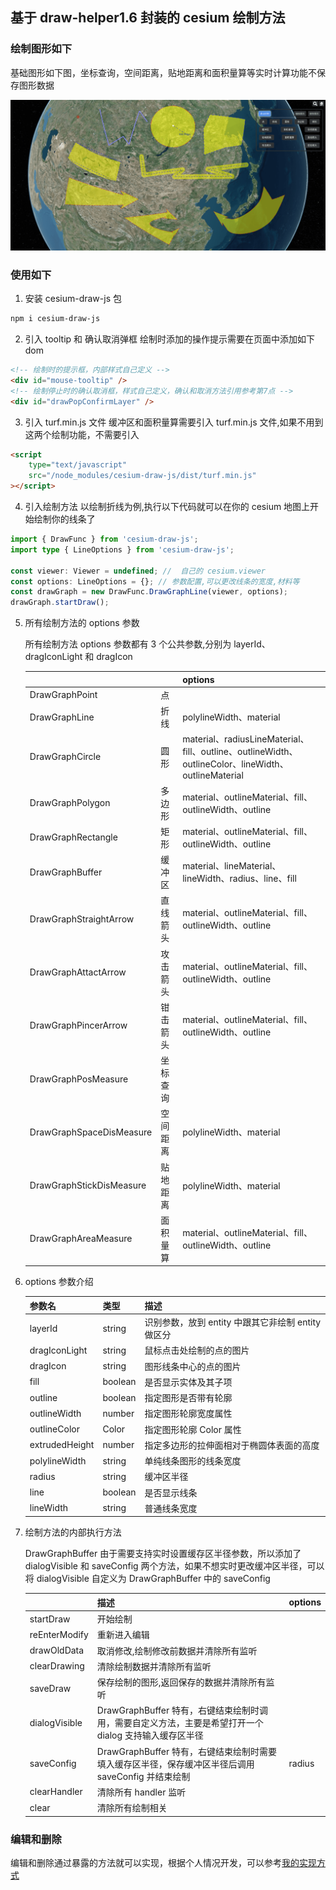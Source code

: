 ## 基于 draw-helper1.6 封装的 cesium 绘制方法

### 绘制图形如下

基础图形如下图，坐标查询，空间距离，贴地距离和面积量算等实时计算功能不保存图形数据

![Description](https://github.com/canbaoSama/cesium-draw/blob/main/public/cesium-draw.png?raw=true)

### 使用如下

1. 安装 cesium-draw-js 包

```bash
npm i cesium-draw-js
```

2. 引入 tooltip 和 确认取消弹框
   绘制时添加的操作提示需要在页面中添加如下 dom

```html
<!-- 绘制时的提示框，内部样式自己定义 -->
<div id="mouse-tooltip" />
<!-- 绘制停止时的确认取消框，样式自己定义，确认和取消方法引用参考第7点 -->
<div id="drawPopConfirmLayer" />
```

3. 引入 turf.min.js 文件
   缓冲区和面积量算需要引入 turf.min.js 文件,如果不用到这两个绘制功能，不需要引入

```html
<script
    type="text/javascript"
    src="/node_modules/cesium-draw-js/dist/turf.min.js"
></script>
```

4. 引入绘制方法
   以绘制折线为例,执行以下代码就可以在你的 cesium 地图上开始绘制你的线条了

```ts
import { DrawFunc } from 'cesium-draw-js';
import type { LineOptions } from 'cesium-draw-js';

const viewer: Viewer = undefined; //  自己的 cesium.viewer
const options: LineOptions = {}; // 参数配置,可以更改线条的宽度,材料等
const drawGraph = new DrawFunc.DrawGraphLine(viewer, options);
drawGraph.startDraw();
```

5. 所有绘制方法的 options 参数

    所有绘制方法 options 参数都有 3 个公共参数,分别为 layerId、dragIconLight 和 dragIcon

    |                          |          | options                                                                                             |
    | ------------------------ | -------- | --------------------------------------------------------------------------------------------------- |
    | DrawGraphPoint           | 点       |                                                                                                     |
    | DrawGraphLine            | 折线     | polylineWidth、material                                                                             |
    | DrawGraphCircle          | 圆形     | material、radiusLineMaterial、fill、outline、outlineWidth、outlineColor、lineWidth、outlineMaterial |
    | DrawGraphPolygon         | 多边形   | material、outlineMaterial、fill、outlineWidth、outline                                              |
    | DrawGraphRectangle       | 矩形     | material、outlineMaterial、fill、outlineWidth、outline                                              |
    | DrawGraphBuffer          | 缓冲区   | material、lineMaterial、lineWidth、radius、line、fill                                               |
    | DrawGraphStraightArrow   | 直线箭头 | material、outlineMaterial、fill、outlineWidth、outline                                              |
    | DrawGraphAttactArrow     | 攻击箭头 | material、outlineMaterial、fill、outlineWidth、outline                                              |
    | DrawGraphPincerArrow     | 钳击箭头 | material、outlineMaterial、fill、outlineWidth、outline                                              |
    | DrawGraphPosMeasure      | 坐标查询 |                                                                                                     |
    | DrawGraphSpaceDisMeasure | 空间距离 | polylineWidth、material                                                                             |
    | DrawGraphStickDisMeasure | 贴地距离 | polylineWidth、material                                                                             |
    | DrawGraphAreaMeasure     | 面积量算 | material、outlineMaterial、fill、outlineWidth、outline                                              |

6. options 参数介绍

    | 参数名         | 类型    | 描述                                               |
    | -------------- | ------- | -------------------------------------------------- |
    | layerId        | string  | 识别参数，放到 entity 中跟其它非绘制 entity 做区分 |
    | dragIconLight  | string  | 鼠标点击处绘制的点的图片                           |
    | dragIcon       | string  | 图形线条中心的点的图片                             |
    | fill           | boolean | 是否显示实体及其子项                               |
    | outline        | boolean | 指定图形是否带有轮廓                               |
    | outlineWidth   | number  | 指定图形轮廓宽度属性                               |
    | outlineColor   | Color   | 指定图形轮廓 Color 属性                            |
    | extrudedHeight | number  | 指定多边形的拉伸面相对于椭圆体表面的高度           |
    | polylineWidth  | string  | 单纯线条图形的线条宽度                             |
    | radius         | string  | 缓冲区半径                                         |
    | line           | boolean | 是否显示线条                                       |
    | lineWidth      | string  | 普通线条宽度                                       |

7. 绘制方法的内部执行方法

    DrawGraphBuffer 由于需要支持实时设置缓存区半径参数，所以添加了 dialogVisible 和 saveConfig 两个方法，如果不想实时更改缓冲区半径，可以将 dialogVisible 自定义为 DrawGraphBuffer 中的 saveConfig

    |               | 描述                                                                                                   | options |
    | ------------- | ------------------------------------------------------------------------------------------------------ | ------- |
    | startDraw     | 开始绘制                                                                                               |         |
    | reEnterModify | 重新进入编辑                                                                                           |         |
    | drawOldData   | 取消修改,绘制修改前数据并清除所有监听                                                                  |         |
    | clearDrawing  | 清除绘制数据并清除所有监听                                                                             |         |
    | saveDraw      | 保存绘制的图形,返回保存的数据并清除所有监听                                                            |         |
    | dialogVisible | DrawGraphBuffer 特有，右键结束绘制时调用，需要自定义方法，主要是希望打开一个 dialog 支持输入缓存区半径 |         |
    | saveConfig    | DrawGraphBuffer 特有，右键结束绘制时需要填入缓存区半径，保存缓冲区半径后调用 saveConfig 并结束绘制     | radius  |
    | clearHandler  | 清除所有 handler 监听                                                                                  |         |
    | clear         | 清除所有绘制相关                                                                                       |         |

### 编辑和删除

编辑和删除通过暴露的方法就可以实现，根据个人情况开发，可以参考[我的实现方式](https://github.com/canbaoSama/cesium-draw/blob/main/src/components/DrawGraph.vue)
